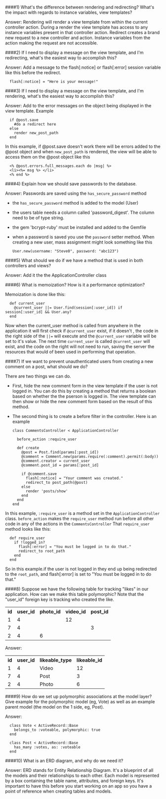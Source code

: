 

####1) What's the difference between rendering and redirecting? What's the impact with regards to instance variables, view templates?

Answer: Rendering will render a view template from within the current controller action. During a render the view template has access to any instance variables present in that controller action. Redirect creates a brand new request to a new controller and action. Instance variables from the action making the request are not accessible.

####2) If I need to display a message on the view template, and I'm redirecting, what's the easiest way to accomplish this?

Answer: Add a message to the flash[:notice] or flash[:error] session variable like this before the redirect.
      
      flash[:notice] = "Here is your message!"

####3) If I need to display a message on the view template, and I'm rendering, what's the easiest way to accomplish this?

Answer: Add to the error messages on the object being displayed in the view template. Example
      
      if @post.save
        #do a redirect here
      else
        render new_post_path
      end

In this example, if @post.save doesn't work there will be errors added to the @post object and when `new_post_path` is rendered, the view will be able to access them on the @post object like this
      
      <% @post.errors.full_messages.each do |msg| %>
      <li><%= msg %> </li>
      <% end %>

####4) Explain how we should save passwords to the database.

Answer: Passwords are saved using the `has_secure_password` method

* the `has_secure_password` method is added to the model (User) 
* the users table needs a column called 'password_digest'. The column need to be of type string. 
* the gem 'bcrypt-ruby' must be installed and added to the Gemfile
* when a password is saved you use the `password` setter method. When creating a new user, mass assignment might look something like this
      
      User.new(username: "Steve0", password: "abc123")

####5) What should we do if we have a method that is used in both controllers and views?

Answer: Add it the the ApplicationController class

####6) What is memoization? How is it a performance optimization?

Memoization is done like this:
      
      def current_user
        @current_user ||= User.find(session[:user_id]) if session[:user_id] && User.any?
      end

Now when the current_user method is called from anywhere in the application it will first check if `@current_user` exist, if it doesn't , the code in the right side of the `||=` will execute and the `@current_user` variable will be set to it's value. The next time `current_user` is called `@current_user` will exist, and the code on the right will not need to run, saving the server the resources that would of been used in performing that operation. 

####7) If we want to prevent unauthenticated users from creating a new comment on a post, what should we do?

There are two things we can do. 
* First, hide the new comment form in the view template if the user is not logged in. You can do this by creating a method that returns a boolean based on whether the the pserson is logged in. The view template can then show or hide the new comment form based on the result of this method.
* The second thing is to create a before filter in the controller. Here is an example
      
      class CommentsController < ApplicationController

        before_action :require_user

        def create
          @post = Post.find(params[:post_id])
          @comment = Comment.new(params.require(:comment).permit(:body))
          @comment.creator = current_user
          @comment.post_id = params[:post_id]
          
          if @comment.save
            flash[:notice] = "Your comment was created."
            redirect_to post_path(@post)
          else
            render 'posts/show'
          end
        end
      end

In this example, `:require_user` is a method set in the `ApplicationController` class. `before_action` makes the `require_user` method run before all other code in any of the actions in the `CommentsController` That `require_user` method looks like this:
      
      def require_user
        if !logged_in?
          flash[:error] = "You must be logged in to do that."
          redirect_to root_path
        end
      end

So in this example.if the user is not logged in they end up being redirected to the `root_path`, and flash[:error] is set to "You must be logged in to do that."


####8) Suppose we have the following table for tracking "likes" in our application. How can we make this table polymorphic? Note that the "user_id" foreign key is tracking who created the like.

<table>
<tr>
<th>id</th><th>user_id</th><th>photo_id</th><th>video_id</th><th>post_id</th>   
</tr>
<tr>
<td>1</td><td>4</td><td> </td><td>12</td><td> </td>   
</tr>
<tr>
<td>7</td><td>4</td><td> </td><td> </td><td>3</td>   
</tr>
<tr>
<td>2</td><td>4</td><td>6</td><td> </td><td> </td>   
</tr>
</table>

Answer:
<table>
<tr>
<th>id</th><th>user_id</th><th>likeable_type</th><th>likeable_id</th>   
</tr>
<tr>
<td>1</td><td>4</td><td>Video</td><td>12</td>   
</tr>
<tr>
<td>7</td><td>4</td><td>Post</td><td>3</td>   
</tr>
<tr>
<td>2</td><td>4</td><td>Photo</td><td>6</td>   
</tr>
</table>



####9) How do we set up polymorphic associations at the model layer? Give example for the polymorphic model (eg, Vote) as well as an example parent model (the model on the 1 side, eg, Post).

Answer:
      
      class Vote < ActiveRecord::Base
        belongs_to :voteable, polymorphic: true
      end

      class Post < ActiveRecord::Base
        has_many :votes, as: :voteable
      end

####10) What is an ERD diagram, and why do we need it?

Answer: ERD stands for Entity Relationship Diagram. It's a blueprint of all the models and their relationships to each other. Each model is represented by a box containing the table name, attributes, and foreign keys. It's important to have this before you start working on an app so you have a point of reference when creating tables and models.
